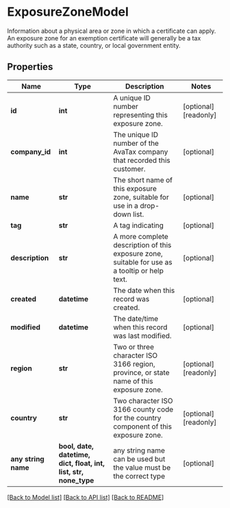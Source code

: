 # ExposureZoneModel

Information about a physical area or zone in which a certificate can apply.  An exposure zone for an exemption certificate will generally be a tax authority such  as a state, country, or local government entity.

## Properties
Name | Type | Description | Notes
------------ | ------------- | ------------- | -------------
**id** | **int** | A unique ID number representing this exposure zone. | [optional] [readonly] 
**company_id** | **int** | The unique ID number of the AvaTax company that recorded this customer. | [optional] 
**name** | **str** | The short name of this exposure zone, suitable for use in a drop-down list. | [optional] 
**tag** | **str** | A tag indicating | [optional] 
**description** | **str** | A more complete description of this exposure zone, suitable for use as a tooltip or help text. | [optional] 
**created** | **datetime** | The date when this record was created. | [optional] 
**modified** | **datetime** | The date/time when this record was last modified. | [optional] 
**region** | **str** | Two or three character ISO 3166 region, province, or state name of this exposure zone. | [optional] [readonly] 
**country** | **str** | Two character ISO 3166 county code for the country component of this exposure zone. | [optional] [readonly] 
**any string name** | **bool, date, datetime, dict, float, int, list, str, none_type** | any string name can be used but the value must be the correct type | [optional]

[[Back to Model list]](../README.md#documentation-for-models) [[Back to API list]](../README.md#documentation-for-api-endpoints) [[Back to README]](../README.md)



